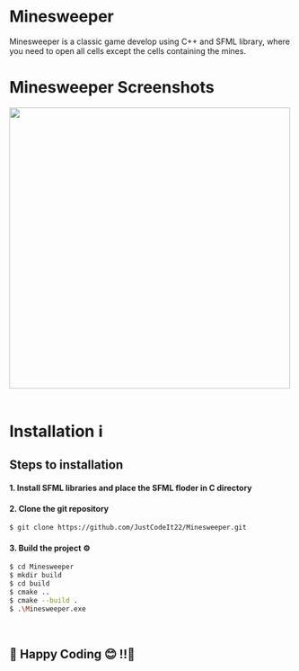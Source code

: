 # Minesweeper
Minesweeper is a classic game develop using C++ and SFML library, where you need to open all cells except the cells containing the mines.
<br/>


# Minesweeper Screenshots
<img src="https://github.com/user-attachments/assets/9cd13e39-d87a-4925-ac01-dfc755377ba9" width=500>
<br>
<br>

# Installation ℹ️
## Steps to installation


#### 1. Install SFML libraries and place the SFML floder in C directory

#### 2. Clone the git repository
```sh
$ git clone https://github.com/JustCodeIt22/Minesweeper.git
```

#### 3. Build the project ⚙️
```sh
$ cd Minesweeper
$ mkdir build
$ cd build
$ cmake ..
$ cmake --build .
$ .\Minesweeper.exe
```
<br>

## 🎉 Happy Coding 😊 !!🎉
